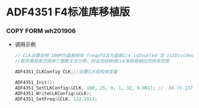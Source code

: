 # ADF4351 F4标准库移植版

### COPY FORM  wh201906

- 调用示例

  ```c
  // CLK设置说明 100M为晶振频率 freqpfd设为晶振1/4 isDoubled 及 is2Divided用于分频倍频确保占空比 div由所需要频率范围确定 (flow-fhigh)*div = (2.2G-4.4G)
  //若所需频率范围单个整数无法分频，则设双结构体CLK来获取相应的频率范围
  
  ADF4351_CLKConfig CLK;//设置CLK结构体变量
  
  ADF4351_Init();
  ADF4351_SetCLKConfig(&CLK, 100, 25, 0, 1, 32, 0.001); //  68.75-137.5MHZ
  ADF4351_WriteCLKConfig(&CLK);
  ADF4351_SetFreq(&CLK, 132.151);
  
  ```
  
  

